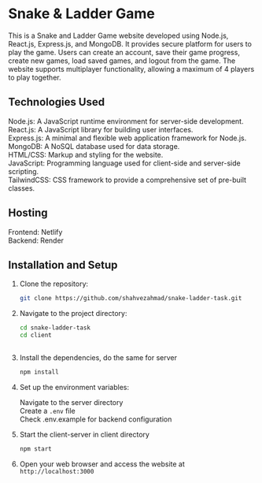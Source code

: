 # Snake & Ladder Game 

This is a Snake and Ladder Game website developed using Node.js, React.js, Express.js, and MongoDB. It provides secure platform for users to play the game. Users can create an account, save their game progress, create new games, load saved games, and logout from the game. The website supports multiplayer functionality, allowing a maximum of 4 players to play together.


## Technologies Used

Node.js: A JavaScript runtime environment for server-side development. <br/>
React.js: A JavaScript library for building user interfaces. <br/>
Express.js: A minimal and flexible web application framework for Node.js. <br/>
MongoDB: A NoSQL database used for data storage. <br/>
HTML/CSS: Markup and styling for the website. <br/>
JavaScript: Programming language used for client-side and server-side scripting. <br/>
TailwindCSS: CSS framework to provide a comprehensive set of pre-built classes.

## Hosting

Frontend: Netlify <br/>
Backend: Render <br/>

## Installation and Setup

1. Clone the repository:

   ```bash
   git clone https://github.com/shahvezahmad/snake-ladder-task.git

2. Navigate to the project directory:

   ```bash
   cd snake-ladder-task
   cd client
  
3. Install the dependencies, do the same for server

   ```bash
   npm install

4. Set up the environment variables:

   Navigate to the server directory <br/>
   Create a `.env` file <br/>
   Check .env.example for backend configuration
   
5. Start the client-server in client directory

   ```bash
   npm start

6. Open your web browser and access the website at `http://localhost:3000`
